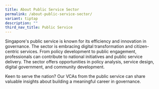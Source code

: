 ```yaml
---
title: About Public Service Sector
permalink: /about-public-service-sector/
variant: tiptap
description: ""
third_nav_title: Public Service
---
```

<p>Singapore's public service is known for its efficiency and innovation
in governance. The sector is embracing digital transformation and citizen-centric
services. From policy development to public engagement, professionals can
contribute to national initiatives and public service delivery. The sector
offers opportunities in policy analysis, service design, digital government,
and community development.</p>
<p>Keen to serve the nation? Our VCAs from the public service can share valuable
insights about building a meaningful career in governance.</p>